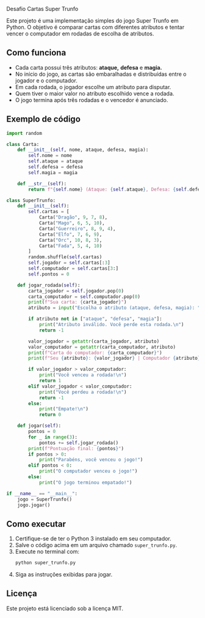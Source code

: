  Desafio Cartas Super Trunfo

Este projeto é uma implementação simples do jogo Super Trunfo em Python. O objetivo é comparar cartas com diferentes atributos e tentar vencer o computador em rodadas de escolha de atributos.

## Como funciona

- Cada carta possui três atributos: **ataque,** **defesa** e **magia.**
- No início do jogo, as cartas são embaralhadas e distribuídas entre o jogador e o computador.
- Em cada rodada, o jogador escolhe um atributo para disputar.
- Quem tiver o maior valor no atributo escolhido vence a rodada.
- O jogo termina após três rodadas e o vencedor é anunciado.

## Exemplo de código

```python
import random

class Carta:
    def __init__(self, nome, ataque, defesa, magia):
        self.nome = nome
        self.ataque = ataque
        self.defesa = defesa
        self.magia = magia

    def __str__(self):
        return f"{self.nome} (Ataque: {self.ataque}, Defesa: {self.defesa}, Magia: {self.magia})"

class SuperTrunfo:
    def __init__(self):
        self.cartas = [
            Carta("Dragão", 9, 7, 8),
            Carta("Mago", 6, 5, 10),
            Carta("Guerreiro", 8, 9, 4),
            Carta("Elfo", 7, 6, 9),
            Carta("Orc", 10, 8, 3),
            Carta("Fada", 5, 4, 10)
        ]
        random.shuffle(self.cartas)
        self.jogador = self.cartas[:3]
        self.computador = self.cartas[3:]
        self.pontos = 0

    def jogar_rodada(self):
        carta_jogador = self.jogador.pop(0)
        carta_computador = self.computador.pop(0)
        print(f"Sua carta: {carta_jogador}")
        atributo = input("Escolha o atributo (ataque, defesa, magia): ").strip().lower()

        if atributo not in ["ataque", "defesa", "magia"]:
            print("Atributo inválido. Você perde esta rodada.\n")
            return -1

        valor_jogador = getattr(carta_jogador, atributo)
        valor_computador = getattr(carta_computador, atributo)
        print(f"Carta do computador: {carta_computador}")
        print(f"Seu {atributo}: {valor_jogador} | Computador {atributo}: {valor_computador}")

        if valor_jogador > valor_computador:
            print("Você venceu a rodada!\n")
            return 1
        elif valor_jogador < valor_computador:
            print("Você perdeu a rodada!\n")
            return -1
        else:
            print("Empate!\n")
            return 0

    def jogar(self):
        pontos = 0
        for _ in range(3):
            pontos += self.jogar_rodada()
        print(f"Pontuação final: {pontos}")
        if pontos > 0:
            print("Parabéns, você venceu o jogo!")
        elif pontos < 0:
            print("O computador venceu o jogo!")
        else:
            print("O jogo terminou empatado!")

if __name__ == "__main__":
    jogo = SuperTrunfo()
    jogo.jogar()
```

## Como executar

1. Certifique-se de ter o Python 3 instalado em seu computador.
2. Salve o código acima em um arquivo chamado `super_trunfo.py`.
3. Execute no terminal com:
   ```bash
   python super_trunfo.py
   ```
4. Siga as instruções exibidas para jogar.

## Licença

Este projeto está licenciado sob a licença MIT.
























































        
